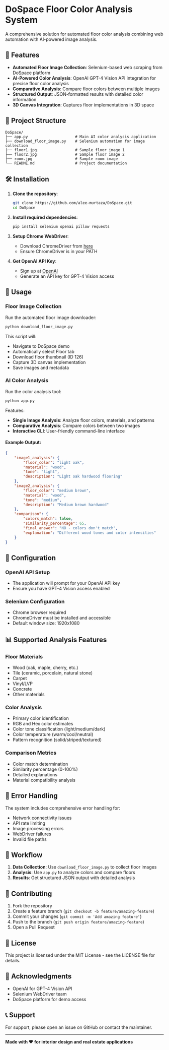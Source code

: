 # DoSpace Floor Color Analysis System

A comprehensive solution for automated floor color analysis combining web automation with AI-powered image analysis.

## 🚀 Features

- **Automated Floor Image Collection**: Selenium-based web scraping from DoSpace platform
- **AI-Powered Color Analysis**: OpenAI GPT-4 Vision API integration for precise floor color analysis
- **Comparative Analysis**: Compare floor colors between multiple images
- **Structured Output**: JSON-formatted results with detailed color information
- **3D Canvas Integration**: Captures floor implementations in 3D space

## 📁 Project Structure

```
DoSpace/
├── app.py                     # Main AI color analysis application
├── download_floor_image.py    # Selenium automation for image collection
├── floor1.jpg                 # Sample floor image 1
├── floor2.jpg                 # Sample floor image 2
├── room.jpg                   # Sample room image
└── README.md                  # Project documentation
```

## 🛠️ Installation

1. **Clone the repository**:
   ```bash
   git clone https://github.com/alee-murtaza/DoSpace.git
   cd DoSpace
   ```

2. **Install required dependencies**:
   ```bash
   pip install selenium openai pillow requests
   ```

3. **Setup Chrome WebDriver**:
   - Download ChromeDriver from [here](https://chromedriver.chromium.org/)
   - Ensure ChromeDriver is in your PATH

4. **Get OpenAI API Key**:
   - Sign up at [OpenAI](https://platform.openai.com/)
   - Generate an API key for GPT-4 Vision access

## 🎯 Usage

### Floor Image Collection

Run the automated floor image downloader:

```bash
python download_floor_image.py
```

This script will:
- Navigate to DoSpace demo
- Automatically select Floor tab
- Download floor thumbnail (ID 126)
- Capture 3D canvas implementation
- Save images and metadata

### AI Color Analysis

Run the color analysis tool:

```bash
python app.py
```

Features:
- **Single Image Analysis**: Analyze floor colors, materials, and patterns
- **Comparative Analysis**: Compare colors between two images
- **Interactive CLI**: User-friendly command-line interface

#### Example Output:

```json
{
    "image1_analysis": {
        "floor_color": "light oak",
        "material": "wood",
        "tone": "light",
        "description": "Light oak hardwood flooring"
    },
    "image2_analysis": {
        "floor_color": "medium brown",
        "material": "wood", 
        "tone": "medium",
        "description": "Medium brown hardwood"
    },
    "comparison": {
        "colors_match": false,
        "similarity_percentage": 65,
        "final_answer": "NO - colors don't match",
        "explanation": "Different wood tones and color intensities"
    }
}
```

## 🔧 Configuration

### OpenAI API Setup
- The application will prompt for your OpenAI API key
- Ensure you have GPT-4 Vision access enabled

### Selenium Configuration
- Chrome browser required
- ChromeDriver must be installed and accessible
- Default window size: 1920x1080

## 📊 Supported Analysis Features

### Floor Materials
- Wood (oak, maple, cherry, etc.)
- Tile (ceramic, porcelain, natural stone)
- Carpet
- Vinyl/LVP
- Concrete
- Other materials

### Color Analysis
- Primary color identification
- RGB and Hex color estimates
- Color tone classification (light/medium/dark)
- Color temperature (warm/cool/neutral)
- Pattern recognition (solid/striped/textured)

### Comparison Metrics
- Color match determination
- Similarity percentage (0-100%)
- Detailed explanations
- Material compatibility analysis

## 🚨 Error Handling

The system includes comprehensive error handling for:
- Network connectivity issues
- API rate limiting
- Image processing errors
- WebDriver failures
- Invalid file paths

## 🔄 Workflow

1. **Data Collection**: Use `download_floor_image.py` to collect floor images
2. **Analysis**: Use `app.py` to analyze colors and compare floors
3. **Results**: Get structured JSON output with detailed analysis

## 🤝 Contributing

1. Fork the repository
2. Create a feature branch (`git checkout -b feature/amazing-feature`)
3. Commit your changes (`git commit -m 'Add amazing feature'`)
4. Push to the branch (`git push origin feature/amazing-feature`)
5. Open a Pull Request

## 📝 License

This project is licensed under the MIT License - see the LICENSE file for details.

## 🙏 Acknowledgments

- OpenAI for GPT-4 Vision API
- Selenium WebDriver team
- DoSpace platform for demo access

## 📞 Support

For support, please open an issue on GitHub or contact the maintainer.

---

**Made with ❤️ for interior design and real estate applications**
